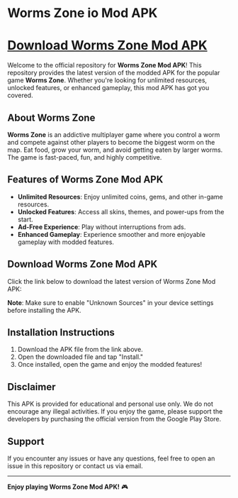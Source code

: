 # Worms Zone io Mod APK
# [Download Worms Zone Mod APK](https://wormszonemodapk.fun)

Welcome to the official repository for **Worms Zone Mod APK**! This repository provides the latest version of the modded APK for the popular game **Worms Zone**. Whether you're looking for unlimited resources, unlocked features, or enhanced gameplay, this mod APK has got you covered.

## About Worms Zone

**Worms Zone** is an addictive multiplayer game where you control a worm and compete against other players to become the biggest worm on the map. Eat food, grow your worm, and avoid getting eaten by larger worms. The game is fast-paced, fun, and highly competitive.

## Features of Worms Zone Mod APK

- **Unlimited Resources**: Enjoy unlimited coins, gems, and other in-game resources.
- **Unlocked Features**: Access all skins, themes, and power-ups from the start.
- **Ad-Free Experience**: Play without interruptions from ads.
- **Enhanced Gameplay**: Experience smoother and more enjoyable gameplay with modded features.

## Download Worms Zone Mod APK

Click the link below to download the latest version of Worms Zone Mod APK:


**Note**: Make sure to enable "Unknown Sources" in your device settings before installing the APK.

## Installation Instructions

1. Download the APK file from the link above.
2. Open the downloaded file and tap "Install."
3. Once installed, open the game and enjoy the modded features!

## Disclaimer

This APK is provided for educational and personal use only. We do not encourage any illegal activities. If you enjoy the game, please support the developers by purchasing the official version from the Google Play Store.

## Support

If you encounter any issues or have any questions, feel free to open an issue in this repository or contact us via email.

---

**Enjoy playing Worms Zone Mod APK!** 🎮
